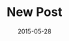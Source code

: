 ---
title: "New Post"
date: 2015-05-28
categories:
- category
- subcategory
tags:
- tag1
- tag2
keywords:
- tech
#thumbnailImage: //example.com/image.jpg
---
